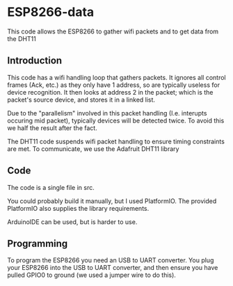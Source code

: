 # ESP8266-data

This code allows the ESP8266 to gather wifi packets and to get data from the DHT11

## Introduction

This code has a wifi handling loop that gathers packets. It ignores all control frames (Ack, etc.) as they only have 1 address, so are typically useless for device recognition. It then looks at address 2 in the packet; which is the packet's source device, and stores it in a linked list.

Due to the "parallelism" involved in this packet handling (I.e. interupts occuring mid packet), typically devices will be detected twice. To avoid this we half the result after the fact.

The DHT11 code suspends wifi packet handling to ensure timing constraints are met. To communicate, we use the Adafruit DHT11 library

## Code  

The code is a single file in src.

You could probably build it manually, but I used PlatformIO. The provided PlatformIO also supplies the library requirements.

ArduinoIDE can be used, but is harder to use.

## Programming

To program the ESP8266 you need an USB to UART converter. You plug your ESP8266 into the USB to UART converter, and then ensure you have pulled GPIO0 to ground (we used a jumper wire to do this).